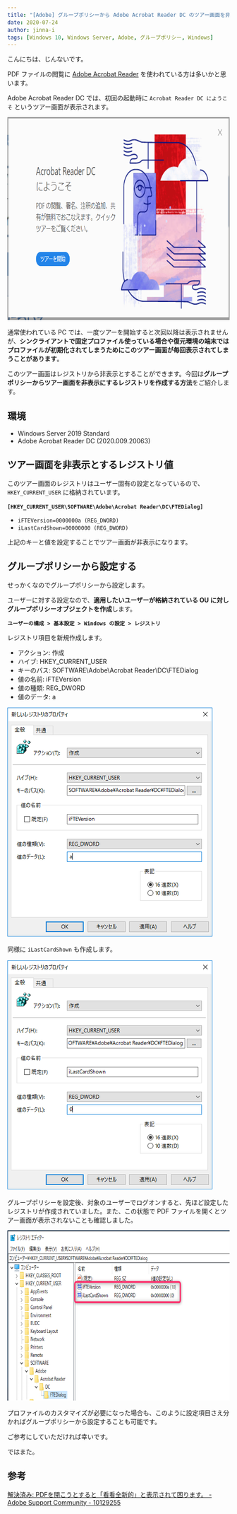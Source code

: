 ```yaml
---
title: "[Adobe] グループポリシーから Adobe Acrobat Reader DC のツアー画面を非表示にする"
date: 2020-07-24
author: jinna-i
tags: [Windows 10, Windows Server, Adobe, グループポリシー, Windows]
---
```


こんにちは、じんないです。

PDF ファイルの閲覧に [Adobe Acrobat Reader](https://get.adobe.com/jp/reader/) を使われている方は多いかと思います。

Adobe Acrobat Reader DC では、初回の起動時に `Acrobat Reader DC にようこそ` というツアー画面が表示されます。

<a href="images/hide-the-adobe-acrobat-reader-dc-tour-screen-from-group-policy-1.png"><img src="images/hide-the-adobe-acrobat-reader-dc-tour-screen-from-group-policy-1.png" alt="" width="802" height="459" class="alignnone size-full wp-image-13265" /></a>

通常使われている PC では、一度ツアーを開始すると次回以降は表示されませんが、**シンクライアントで固定プロファイル使っている場合や復元環境の端末ではプロファイルが初期化されてしまうためにこのツアー画面が毎回表示されてしまうことがあります**。

このツアー画面はレジストリから非表示とすることができます。今回は**グループポリシーからツアー画面を非表示にするレジストリを作成する方法**をご紹介します。


## 環境
- Windows Server 2019 Standard
- Adobe Acrobat Reader DC (2020.009.20063)

## ツアー画面を非表示とするレジストリ値

このツアー画面のレジストリはユーザー固有の設定となっているので、`HKEY_CURRENT_USER` に格納されています。

**`[HKEY_CURRENT_USER\SOFTWARE\Adobe\Acrobat Reader\DC\FTEDialog]`**

- `iFTEVersion=0000000a (REG_DWORD)`
- `iLastCardShown=00000000 (REG_DWORD)`

上記のキーと値を設定することでツアー画面が非表示になります。

## グループポリシーから設定する

せっかくなのでグループポリシーから設定します。

ユーザーに対する設定なので、**適用したいユーザーが格納されている OU に対しグループポリシーオブジェクトを作成**します。

**`ユーザーの構成 > 基本設定 > Windows の設定 > レジストリ`**

レジストリ項目を新規作成します。

- アクション: 作成
- ハイブ: HKEY_CURRENT_USER
- キーのパス: SOFTWARE\Adobe\Acrobat Reader\DC\FTEDialog
- 値の名前: iFTEVersion
- 値の種類: REG_DWORD
- 値のデータ: a

<a href="images/hide-the-adobe-acrobat-reader-dc-tour-screen-from-group-policy-2.png"><img src="images/hide-the-adobe-acrobat-reader-dc-tour-screen-from-group-policy-2.png" alt="" width="467" height="520" class="alignnone size-full wp-image-13271" /></a>

同様に `iLastCardShown` も作成します。

<a href="images/hide-the-adobe-acrobat-reader-dc-tour-screen-from-group-policy-3.png"><img src="images/hide-the-adobe-acrobat-reader-dc-tour-screen-from-group-policy-3.png" alt="" width="467" height="522" class="alignnone size-full wp-image-13273" /></a>

グループポリシーを設定後、対象のユーザーでログオンすると、先ほど設定したレジストリが作成されていました。また、この状態で PDF ファイルを開くとツアー画面が表示されないことも確認しました。

<a href="images/hide-the-adobe-acrobat-reader-dc-tour-screen-from-group-policy-4.png"><img src="images/hide-the-adobe-acrobat-reader-dc-tour-screen-from-group-policy-4.png" alt="" width="728" height="385" class="alignnone size-full wp-image-13276" /></a>

プロファイルのカスタマイズが必要になった場合も、このように設定項目さえ分かればグループポリシーから設定することも可能です。

ご参考にしていただければ幸いです。

ではまた。

## 参考

[解決済み: PDFを開こうとすると「看看全新的」と表示されて困ります。 - Adobe Support Community - 10129255](https://community.adobe.com/t5/acrobat-reader-acrobat-dc-for/pdf%E3%82%92%E9%96%8B%E3%81%93%E3%81%86%E3%81%A8%E3%81%99%E3%82%8B%E3%81%A8-%E7%9C%8B%E7%9C%8B%E5%85%A8%E6%96%B0%E7%9A%84-%E3%81%A8%E8%A1%A8%E7%A4%BA%E3%81%95%E3%82%8C%E3%81%A6%E5%9B%B0%E3%82%8A%E3%81%BE%E3%81%99/td-p/10129255?profile.language=ja&page=1)
